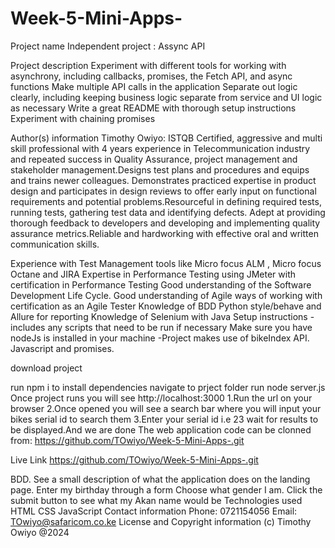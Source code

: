 # Week-5-Mini-Apps-
Project name
Independent project : Assync API

Project description
Experiment with different tools for working with asynchrony, including callbacks, promises, the Fetch API, and async functions
Make multiple API calls in the application
Separate out logic clearly, including keeping business logic separate from service and UI logic as necessary
Write a great README with thorough setup instructions
Experiment with chaining promises

Author(s) information
Timothy Owiyo:
ISTQB Certified, aggressive and multi skill professional with 4 years experience in Telecommunication industry and repeated success in Quality Assurance, project management and stakeholder management.Designs test plans and procedures and equips and trains newer colleagues. Demonstrates practiced expertise in product design and participates in design reviews to offer early input on functional requirements and potential problems.Resourceful in defining required tests, running tests, gathering test data and identifying defects. Adept at providing thorough feedback to developers and developing and implementing quality assurance metrics.Reliable and hardworking with effective oral and written communication skills.

Experience with Test Management tools like Micro focus ALM , Micro focus Octane and JIRA
Expertise in Performance Testing using JMeter with certification in Performance Testing
Good understanding of the Software Development Life Cycle.
Good understanding of Agile ways of working with certification as an Agile Tester
Knowledge of BDD Python style/behave and Allure for reporting
Knowledge of Selenium with Java
Setup instructions - includes any scripts that need to be run if necessary
Make sure you have nodeJs is installed in your machine -Project makes use of bikeIndex API. Javascript and promises.

download project

run npm i to install dependencies
navigate to prject folder
run node server.js
Once project runs you will see http://localhost:3000 1.Run the url on your browser 2.Once opened you will see a search bar where you will input your bikes serial id to search them 3.Enter your serial id i.e 23 wait for results to be displayed.And we are done
The web application code can be clonned from: https://github.com/TOwiyo/Week-5-Mini-Apps-.git

Live Link
https://github.com/TOwiyo/Week-5-Mini-Apps-.git

BDD.
See a small description of what the application does on the landing page.
Enter my birthday through a form
Choose what gender I am.
Click the submit button to see what my Akan name would be
Technologies used
HTML
CSS
JavaScript
Contact information
Phone: 0721154056
Email: TOwiyo@safaricom.co.ke
License and Copyright information
(c) Timothy Owiyo @2024